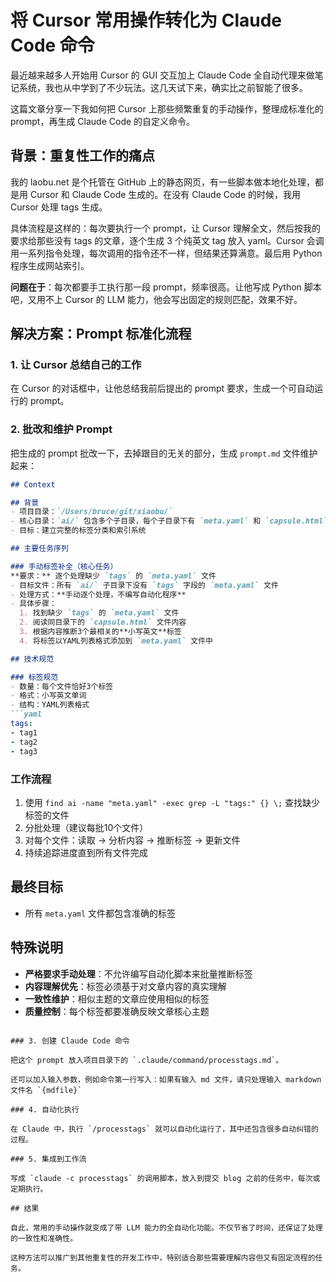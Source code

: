 # 将 Cursor 常用操作转化为 Claude Code 命令

最近越来越多人开始用 Cursor 的 GUI 交互加上 Claude Code 全自动代理来做笔记系统，我也从中学到了不少玩法。这几天试下来，确实比之前智能了很多。

这篇文章分享一下我如何把 Cursor 上那些频繁重复的手动操作，整理成标准化的 prompt，再生成 Claude Code 的自定义命令。

## 背景：重复性工作的痛点

我的 laobu.net 是个托管在 GitHub 上的静态网页，有一些脚本做本地化处理，都是用 Cursor 和 Claude Code 生成的。在没有 Claude Code 的时候，我用 Cursor 处理 tags 生成。

具体流程是这样的：每次要执行一个 prompt，让 Cursor 理解全文，然后按我的要求给那些没有 tags 的文章，逐个生成 3 个纯英文 tag 放入 yaml。Cursor 会调用一系列指令处理，每次调用的指令还不一样，但结果还算满意。最后用 Python 程序生成网站索引。

**问题在于**：每次都要手工执行那一段 prompt，频率很高。让他写成 Python 脚本吧，又用不上 Cursor 的 LLM 能力，他会写出固定的规则匹配，效果不好。

## 解决方案：Prompt 标准化流程

### 1. 让 Cursor 总结自己的工作

在 Cursor 的对话框中，让他总结我前后提出的 prompt 要求，生成一个可自动运行的 prompt。

### 2. 批改和维护 Prompt

把生成的 prompt 批改一下，去掉跟目的无关的部分，生成 `prompt.md` 文件维护起来：

```markdown
## Context

## 背景
- 项目目录：`/Users/bruce/git/xiaobu/`
- 核心目录：`ai/` 包含多个子目录，每个子目录下有 `meta.yaml` 和 `capsule.html` 文件
- 目标：建立完整的标签分类和索引系统

## 主要任务序列

### 手动标签补全（核心任务）
**要求：** 逐个处理缺少 `tags` 的 `meta.yaml` 文件
- 目标文件：所有 `ai/` 子目录下没有 `tags` 字段的 `meta.yaml` 文件
- 处理方式：**手动逐个处理，不编写自动化程序**
- 具体步骤：
  1. 找到缺少 `tags` 的 `meta.yaml` 文件
  2. 阅读同目录下的 `capsule.html` 文件内容
  3. 根据内容推断3个最相关的**小写英文**标签
  4. 将标签以YAML列表格式添加到 `meta.yaml` 文件中

## 技术规范

### 标签规范
- 数量：每个文件恰好3个标签
- 格式：小写英文单词
- 结构：YAML列表格式
```yaml
tags:
- tag1
- tag2
- tag3
```

### 工作流程
1. 使用 `find ai -name "meta.yaml" -exec grep -L "tags:" {} \;` 查找缺少标签的文件
2. 分批处理（建议每批10个文件）
3. 对每个文件：读取 → 分析内容 → 推断标签 → 更新文件
4. 持续追踪进度直到所有文件完成

## 最终目标
- 所有 `meta.yaml` 文件都包含准确的标签

## 特殊说明
- **严格要求手动处理**：不允许编写自动化脚本来批量推断标签
- **内容理解优先**：标签必须基于对文章内容的真实理解
- **一致性维护**：相似主题的文章应使用相似的标签
- **质量控制**：每个标签都要准确反映文章核心主题
```

### 3. 创建 Claude Code 命令

把这个 prompt 放入项目目录下的 `.claude/command/processtags.md`。

还可以加入输入参数，例如命令第一行写入：如果有输入 md 文件，请只处理输入 markdown 文件名 `{mdfile}`

### 4. 自动化执行

在 Claude 中，执行 `/processtags` 就可以自动化运行了，其中还包含很多自动纠错的过程。

### 5. 集成到工作流

写成 `claude -c processtags` 的调用脚本，放入到提交 blog 之前的任务中，每次或定期执行。

## 结果

自此，常用的手动操作就变成了带 LLM 能力的全自动化功能。不仅节省了时间，还保证了处理的一致性和准确性。

这种方法可以推广到其他重复性的开发工作中，特别适合那些需要理解内容但又有固定流程的任务。